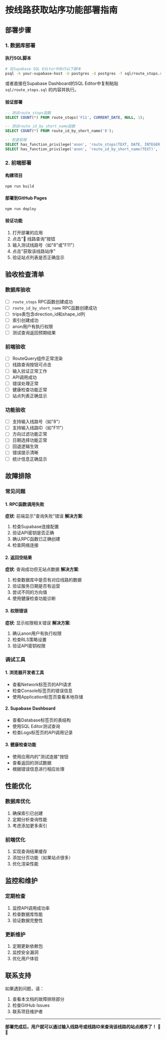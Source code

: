 # 按线路获取站序功能部署指南

## 部署步骤

### 1. 数据库部署

#### 执行SQL脚本
```bash
# 在Supabase SQL Editor中执行以下脚本
psql -h your-supabase-host -U postgres -d postgres -f sql/route_stops.sql
```

或者直接在Supabase Dashboard的SQL Editor中复制粘贴 `sql/route_stops.sql` 的内容并执行。

#### 验证部署
```sql
-- 测试route_stops函数
SELECT COUNT(*) FROM route_stops('F11', CURRENT_DATE, NULL, 1);

-- 测试route_id_by_short_name函数
SELECT COUNT(*) FROM route_id_by_short_name('8');

-- 检查权限
SELECT has_function_privilege('anon', 'route_stops(TEXT, DATE, INTEGER, INTEGER)', 'EXECUTE');
SELECT has_function_privilege('anon', 'route_id_by_short_name(TEXT)', 'EXECUTE');
```

### 2. 前端部署

#### 构建项目
```bash
npm run build
```

#### 部署到GitHub Pages
```bash
npm run deploy
```

#### 验证功能
1. 打开部署的应用
2. 点击"🚌 线路查询"按钮
3. 输入测试线路号（如"8"或"F11"）
4. 点击"获取该线路站序"
5. 验证站点列表是否正确显示

## 验收检查清单

### 数据库验收
- [ ] `route_stops` RPC函数创建成功
- [ ] `route_id_by_short_name` RPC函数创建成功
- [ ] trips表包含direction_id和shape_id列
- [ ] 索引创建成功
- [ ] anon用户有执行权限
- [ ] 测试查询返回预期结果

### 前端验收
- [ ] RouteQuery组件正常渲染
- [ ] 线路查询按钮可点击
- [ ] 输入验证正常工作
- [ ] API调用成功
- [ ] 错误处理正常
- [ ] 健康检查功能正常
- [ ] 站点列表正确显示

### 功能验收
- [ ] 支持输入线路号（如"8"）
- [ ] 支持输入线路ID（如"F11"）
- [ ] 方向过滤功能正常
- [ ] 日期选择功能正常
- [ ] 回退逻辑生效
- [ ] 错误提示清晰
- [ ] 统计信息正确显示

## 故障排除

### 常见问题

#### 1. RPC函数调用失败
**症状**: 前端显示"查询失败"错误
**解决方案**:
1. 检查Supabase连接配置
2. 验证API密钥是否正确
3. 确认RPC函数已正确创建
4. 检查网络连接

#### 2. 返回空结果
**症状**: 查询成功但无站点数据
**解决方案**:
1. 检查数据库中是否有对应线路的数据
2. 验证服务日期是否有运营
3. 尝试不同的方向值
4. 使用健康检查功能诊断

#### 3. 权限错误
**症状**: 显示权限相关错误
**解决方案**:
1. 确认anon用户有执行权限
2. 检查RLS策略设置
3. 验证API密钥权限

### 调试工具

#### 1. 浏览器开发者工具
- 查看Network标签页的API请求
- 检查Console标签页的错误信息
- 使用Application标签页查看本地存储

#### 2. Supabase Dashboard
- 查看Database标签页的表结构
- 使用SQL Editor测试查询
- 检查Logs标签页的API调用记录

#### 3. 健康检查功能
- 使用应用内的"测试连接"按钮
- 查看返回的测试数据
- 根据错误信息进行相应处理

## 性能优化

### 数据库优化
1. 确保索引已创建
2. 定期分析查询性能
3. 考虑添加更多索引

### 前端优化
1. 实现查询结果缓存
2. 添加分页功能（如果站点很多）
3. 优化渲染性能

## 监控和维护

### 定期检查
1. 监控API调用成功率
2. 检查数据库性能
3. 验证数据完整性

### 更新维护
1. 定期更新依赖包
2. 监控安全漏洞
3. 优化用户体验

## 联系支持

如果遇到问题，请：
1. 查看本文档的故障排除部分
2. 检查GitHub Issues
3. 联系项目维护者

---

**部署完成后，用户就可以通过输入线路号或线路ID来查询该线路的站点顺序了！** 🚌✨
